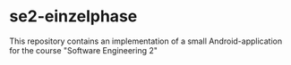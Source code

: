 # se2-einzelphase
This repository contains an implementation of a small Android-application for the course "Software Engineering 2"
